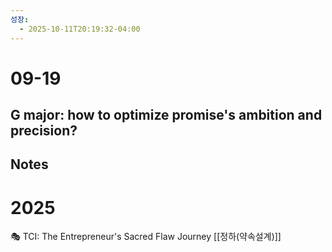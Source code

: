 ```yaml
---
성장:
  - 2025-10-11T20:19:32-04:00
---
```

# 09-19

## G major: how to optimize promise's ambition and precision?

## Notes
# 2025
🎭 TCI: The Entrepreneur's Sacred Flaw Journey
[[정하(약속설계)]]